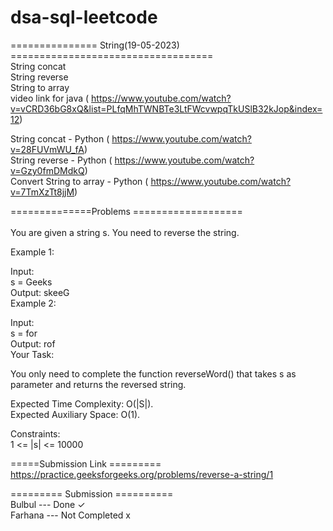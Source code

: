 # dsa-sql-leetcode

=============== String(19-05-2023) =================================== </br>
String concat </br>
String reverse </br>
String to array </br>
video link for java ( https://www.youtube.com/watch?v=vCRD36bG8xQ&list=PLfqMhTWNBTe3LtFWcvwpqTkUSlB32kJop&index=12) </br>

String concat - Python ( https://www.youtube.com/watch?v=28FUVmWU_fA) </br>
String reverse - Python ( https://www.youtube.com/watch?v=Gzy0fmDMdkQ) </br>
Convert String to array - Python ( https://www.youtube.com/watch?v=7TmXzTt8jjM) </br>

==============Problems ===================</br></br>
You are given a string s. You need to reverse the string.</br>

Example 1:</br>

Input:</br>
s = Geeks</br>
Output: skeeG</br>
Example 2:</br>

Input:</br>
s = for</br>
Output: rof</br>
Your Task:</br>

You only need to complete the function reverseWord() that takes s as parameter and returns the reversed string.</br>

Expected Time Complexity: O(|S|).</br>
Expected Auxiliary Space: O(1).</br>

Constraints:</br>
1 <= |s| <= 10000</br>

=====Submission Link =========</br>
https://practice.geeksforgeeks.org/problems/reverse-a-string/1   </br>


========= Submission ========== </br>
Bulbul --- Done ✓ </br>
Farhana --- Not Completed x
